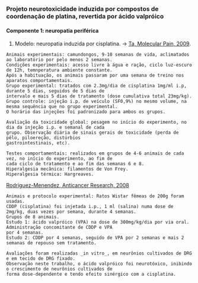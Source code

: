### Projeto neurotoxicidade induzida por compostos de coordenação de platina, revertida por ácido valpróico

#### Componente 1: neuropatia periférica

1. Modelo: neuropatia induzida por cisplatina. -> [Ta, Molecular Pain, 2009](https://github.com/fhcflx/pain/blob/master/oxaliplatina/Ta_MP_2009_oxaliplatin_cisplatin_pain_model.pdf).
```
Animais experimentais: camundongos, 9-10 semanas de vida, aclimatados ao laboratório por pelo menos 2 semanas.
Condições experimentais: acesso livre à água e ração, ciclo luz-escuro de 12h, temnperatura ambiente constante.
Após a habituação, os animais passaram por uma semana de treino nos aparatos comportamentais.
Grupo experimental: tratados com 2.3mg/dia de cisplatina 1mg/ml i.p, durante 5 dias, seguidos de 5 dias de 
intervalo e mais 5 dias de tratamento (dose cumulativa total 23mg/kg).
Grupo controle: injeção i.p. de veículo (SF0,9%) no mesmo volume, na mesma sequência que no grupo experimental.
O horário das injeções foi padronizado para ambos os grupos.
```
```
Avaliação da toxicidade global: pesagem no início do experimento, no dia da injeção i.p. e semanal de cada
grupo. Observação diária de sinais gerais de toxicidade (perda de pêlo, piloereção, distúrbios
gastrointestinais, etc).
```
```
Testes comportamentais: realizados em grupos de 4-6 animais de cada vez, no início do experimento, ao fim de
cada ciclo de tratamento e ao fim das semanas 6 e 8.
Hiperalgesia mecânica: filamentos de Von Frey.
Hiperalgesia térmica: Hargreaves.
```

[Rodriguez-Menendez, Anticancer Research, 2008](https://github.com/fhcflx/pain/blob/master/oxaliplatina/2008_Valproate_Cisplatin_Protective_Neuropathy.pdf)
```
Animais e protocolo experimental: Ratos Wistar fêmeas de 200g foram usadas.
CDDP (cisplatina) foi injetada i.p., 1 ml (salina) numa dose de 2mg/kg, duas vezes por semana, durante 4 semanas.
Grupos de 8 animais.
Estudo 1: ácido valpróico (VPA) na dose de 300mg/kg/dia por via oral. Administração concomitante de CDDP e VPA 
por 4 semanas.
Estudo 2: CDDP por 4 semanas, seguido de VPA por 2 semanas e mais 2 semanas de repouso sem tratamento.
```
```
Avaliações foram realizadas _in vitro_, em neurônios cultivados de DRG e em tecido de DRG fixado. 
Observação neste trabalho, o ácido valpróico foi neurotóxico, inibindo o crescimento de neurônios cultivados de 
forma dose-dependente e tendo efeito sinérgico com a cisplatina.
```


